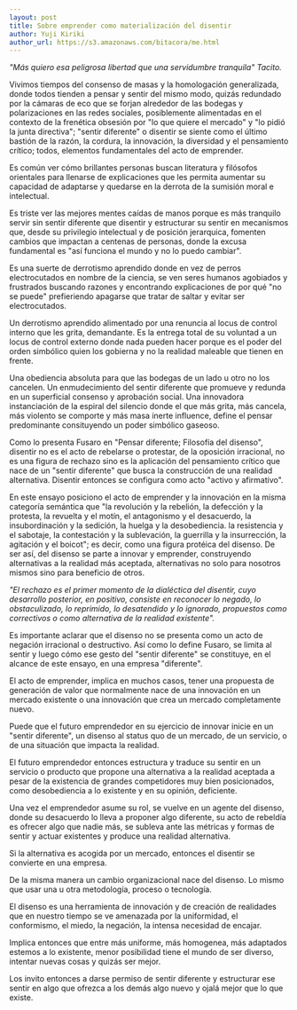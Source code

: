 ```yaml
---
layout: post
title: Sobre emprender como materialización del disentir
author: Yuji Kiriki
author_url: https://s3.amazonaws.com/bitacora/me.html
---
```


_"Más quiero esa peligrosa libertad que una servidumbre tranquila" Tacito._

Vivimos tiempos del consenso de masas y la homologación generalizada, donde todos tienden a pensar y sentir del mismo modo, quizás redundado por la cámaras de eco que se forjan alrededor de las bodegas y polarizaciones en las redes sociales, posiblemente alimentadas en el contexto de la frenética obsesión por "lo que quiere el mercado" y "lo pidió la junta directiva"; "sentir diferente" o disentir se siente como el último bastión de la razón, la cordura, la innovación, la diversidad y el pensamiento crítico; todos, elementos fundamentales del acto de emprender.

Es común ver cómo brillantes personas buscan literatura y filósofos orientales para llenarse de explicaciones que les permita aumentar su capacidad de adaptarse y quedarse en la derrota de la sumisión moral e intelectual.

Es triste ver las mejores mentes caídas de manos porque es más tranquilo servir sin sentir diferente que disentir y estructurar su sentir en mecanismos que, desde su privilegio intelectual y de posición jerarquica, fomenten cambios que impactan a centenas de personas, donde la excusa fundamental es "así funciona el mundo y no lo puedo cambiar".

Es una suerte de derrotismo aprendido donde en vez de perros electrocutados en nombre de la ciencia, se ven seres humanos agobiados y frustrados buscando razones y encontrando explicaciones de por qué "no se puede" prefieriendo apagarse que tratar de saltar y evitar ser electrocutados.

Un derrotismo aprendido alimentado por una renuncia al locus de control interno que les grita, demandante. Es la entrega total de su voluntad a un locus de control externo donde nada pueden hacer porque es el poder del orden simbólico quien los gobierna y no la realidad maleable que tienen en frente.

Una obediencia absoluta para que las bodegas de un lado u otro no los cancelen. Un enmudecimiento del sentir diferente que promueve y redunda en un superficial consenso y aprobación social. Una innovadora instanciación de la espiral del silencio donde el que más grita, más cancela, más violento se comporte y más masa inerte influence, define el pensar predominante consituyendo un poder simbólico gaseoso.

Como lo presenta Fusaro en "Pensar diferente; Filosofía del disenso", disentir no es el acto de rebelarse o protestar, de la oposición irracional, no es una figura de rechazo sino es la aplicación del pensamiento crítico que nace de un "sentir diferente" que busca la construcción de una realidad alternativa. Disentir entonces se configura como acto "activo y afirmativo".

En este ensayo posiciono el acto de emprender y la innovación en la misma categoría semántica que "la revolución y la rebelión, la defección y la protesta, la revuelta y el motín, el antagonismo y el desacuerdo, la insubordinación y la sedición, la huelga y la desobediencia. la resistencia y el sabotaje, la contestación y la sublevación, la guerrilla y la insurrección, la agitación y el boicot"; es decir, como una figura protéica del disenso. De ser así, del disenso se parte a innovar y emprender, construyendo alternativas a la realidad más aceptada, alternativas no solo para nosotros mismos sino para beneficio de otros.

_"El rechazo es el primer momento de la dialéctica del disentir, cuyo desarrollo posterior, en positivo, consiste en reconocer lo negado, lo obstaculizado, lo reprimido, lo desatendido y lo ignorado, propuestos como correctivos o como alternativa de la realidad existente"._

Es importante aclarar que el disenso no se presenta como un acto de negación irracional o destructivo. Así como lo define Fusaro, se limita al sentir y luego cómo ese gesto del "sentir diferente" se constituye, en el alcance de este ensayo, en una empresa "diferente".

El acto de emprender, implica en muchos casos, tener una propuesta de generación de valor que normalmente nace de una innovación en un mercado existente o una innovación que crea un mercado completamente nuevo.

Puede que el futuro emprendedor en su ejercicio de innovar inicie en un "sentir diferente", un disenso al status quo de un mercado, de un servicio, o de una situación que impacta la realidad.

El futuro emprendedor entonces estructura y traduce su sentir en un servicio o producto que propone una alternativa a la realidad aceptada a pesar de la existencia de grandes competidores muy bien posicionados, como desobediencia a lo existente y en su opinión, deficiente.

Una vez el emprendedor asume su rol, se vuelve en un agente del disenso, donde su desacuerdo lo lleva a proponer algo diferente, su acto de rebeldía es ofrecer algo que nadie más, se subleva ante las métricas y formas de sentir y actuar existentes y produce una realidad alternativa.

Si la alternativa es acogida por un mercado, entonces el disentir se convierte en una empresa.

De la misma manera un cambio organizacional nace del disenso. Lo mismo que usar una u otra metodología, proceso o tecnología.

El disenso es una herramienta de innovación y de creación de realidades que en nuestro tiempo se ve amenazada por la uniformidad, el conformismo, el miedo, la negación, la intensa necesidad de encajar.

Implica entonces que entre más uniforme, más homogenea, más adaptados estemos a lo existente, menor posibilidad tiene el mundo de ser diverso, intentar nuevas cosas y quizás ser mejor.

Los invito entonces a darse permiso de sentir diferente y estructurar ese sentir en algo que ofrezca a los demás algo nuevo y ojalá mejor que lo que existe.
